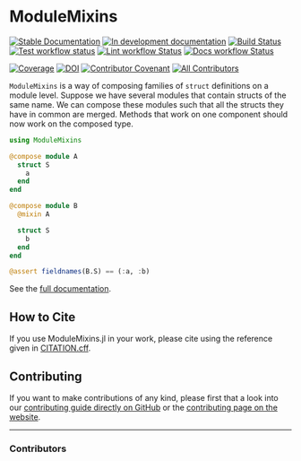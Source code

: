 # ModuleMixins

[![Stable Documentation](https://img.shields.io/badge/docs-stable-blue.svg)](https://jhidding.github.io/ModuleMixins.jl/stable)
[![In development documentation](https://img.shields.io/badge/docs-dev-blue.svg)](https://jhidding.github.io/ModuleMixins.jl/dev)
[![Build Status](https://github.com/jhidding/ModuleMixins.jl/workflows/Test/badge.svg)](https://github.com/jhidding/ModuleMixins.jl/actions)
[![Test workflow status](https://github.com/jhidding/ModuleMixins.jl/actions/workflows/Test.yml/badge.svg?branch=main)](https://github.com/jhidding/ModuleMixins.jl/actions/workflows/Test.yml?query=branch%3Amain)
[![Lint workflow Status](https://github.com/jhidding/ModuleMixins.jl/actions/workflows/Lint.yml/badge.svg?branch=main)](https://github.com/jhidding/ModuleMixins.jl/actions/workflows/Lint.yml?query=branch%3Amain)
[![Docs workflow Status](https://github.com/jhidding/ModuleMixins.jl/actions/workflows/Docs.yml/badge.svg?branch=main)](https://github.com/jhidding/ModuleMixins.jl/actions/workflows/Docs.yml?query=branch%3Amain)

[![Coverage](https://codecov.io/gh/jhidding/ModuleMixins.jl/branch/main/graph/badge.svg)](https://codecov.io/gh/jhidding/ModuleMixins.jl)
[![DOI](https://zenodo.org/badge/DOI/FIXME)](https://doi.org/FIXME)
[![Contributor Covenant](https://img.shields.io/badge/Contributor%20Covenant-2.1-4baaaa.svg)](CODE_OF_CONDUCT.md)
[![All Contributors](https://img.shields.io/github/all-contributors/jhidding/ModuleMixins.jl?labelColor=5e1ec7&color=c0ffee&style=flat-square)](#contributors)

`ModuleMixins` is a way of composing families of `struct` definitions on a module level. Suppose we have several modules that contain structs of the same name. We can compose these modules such that all the structs they have in common are merged. Methods that work on one component should now work on the composed type.

```julia
using ModuleMixins

@compose module A
  struct S
    a
  end
end

@compose module B
  @mixin A

  struct S
    b
  end
end

@assert fieldnames(B.S) == (:a, :b)
```

See the [full documentation](https://jhidding.github.io/ModuleMixins.jl/).

## How to Cite

If you use ModuleMixins.jl in your work, please cite using the reference given in [CITATION.cff](https://github.com/jhidding/ModuleMixins.jl/blob/main/CITATION.cff).


## Contributing

If you want to make contributions of any kind, please first that a look into our [contributing guide directly on GitHub](docs/src/90-contributing.md) or the [contributing page on the website](https://jhidding.github.io/ModuleMixins.jl/dev/90-contributing/).


---

### Contributors

<!-- ALL-CONTRIBUTORS-LIST:START - Do not remove or modify this section -->
<!-- prettier-ignore-start -->
<!-- markdownlint-disable -->

<!-- markdownlint-restore -->
<!-- prettier-ignore-end -->

<!-- ALL-CONTRIBUTORS-LIST:END -->
